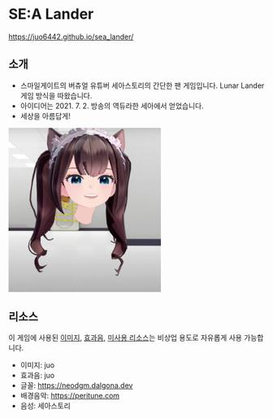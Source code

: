 # SE:A Lander

https://juo6442.github.io/sea_lander/

## 소개

- 스마일게이트의 버츄얼 유튜버 세아스토리의 간단한 팬 게임입니다. Lunar Lander 게임 방식을 따왔습니다.
- 아이디어는 2021. 7. 2. 방송의 역듀라한 세아에서 얻었습니다.
- 세상을 아름답게!

<img src="docs/beheaded_sea.png" width="300px" alt="Beheaded SE:A" />

## 리소스

이 게임에 사용된 [이미지](res/sprite), [효과음](res/sound), [미사용 리소스](res_unused)는 비상업 용도로 자유롭게 사용 가능합니다.

- 이미지: juo
- 효과음: juo
- 글꼴: https://neodgm.dalgona.dev
- 배경음악: https://peritune.com
- 음성: 세아스토리
